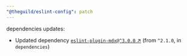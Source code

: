 ```yaml
---
"@theguild/eslint-config": patch
---
```

dependencies updates:
  - Updated dependency [`eslint-plugin-mdx@^3.0.0` ↗︎](https://www.npmjs.com/package/eslint-plugin-mdx/v/3.0.0) (from `^2.1.0`, in `dependencies`)
